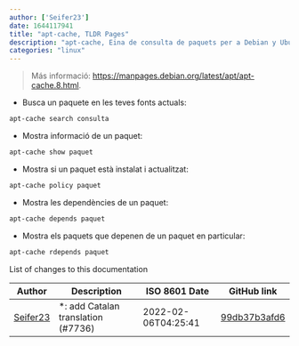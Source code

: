 ```yaml
---
author: ['Seifer23']
date: 1644117941
title: "apt-cache, TLDR Pages"
description: "apt-cache, Eina de consulta de paquets per a Debian y Ubuntu."
categories: "linux"
---
```

> Más informació: <https://manpages.debian.org/latest/apt/apt-cache.8.html>.

- Busca un paquete en les teves fonts actuals:

```bash
apt-cache search consulta
```

- Mostra informació de un paquet:

```bash
apt-cache show paquet
```

- Mostra si un paquet està instalat i actualitzat:

```bash
apt-cache policy paquet
```

- Mostra les dependències de un paquet:

```bash
apt-cache depends paquet
```

- Mostra els paquets que depenen de un paquet en particular:

```bash
apt-cache rdepends paquet
```
List of changes to this documentation


Author | Description | ISO 8601 Date | GitHub link
------|-----|-----|-----
[Seifer23](mailto:48915360+Seifer23@users.noreply.github.com) | *: add Catalan translation (#7736) | 2022-02-06T04:25:41 | [99db37b3afd6](https://github.com/tldr-pages/tldr/commit/99db37b3afd6dba836a6d94e4688601fdb3bac98)


